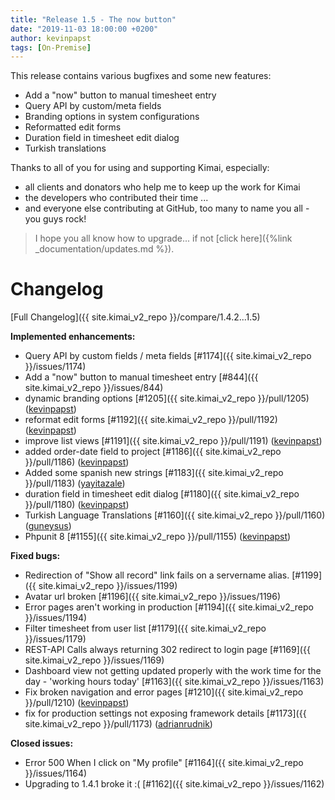 ```yaml
---
title: "Release 1.5 - The now button"
date: "2019-11-03 18:00:00 +0200"
author: kevinpapst
tags: [On-Premise]
---
```


This release contains various bugfixes and some new features:

- Add a "now" button to manual timesheet entry
- Query API by custom/meta fields
- Branding options in system configurations
- Reformatted edit forms
- Duration field in timesheet edit dialog
- Turkish translations

Thanks to all of you for using and supporting Kimai, especially:
- all clients and donators who help me to keep up the work for Kimai
- the developers who contributed their time ...
- and everyone else contributing at GitHub, too many to name you all - you guys rock!

> I hope you all know how to upgrade... if not [click here]({%link _documentation/updates.md %}).

# Changelog

[Full Changelog]({{ site.kimai_v2_repo }}/compare/1.4.2...1.5)

**Implemented enhancements:**

- Query API by custom fields / meta fields [\#1174]({{ site.kimai_v2_repo }}/issues/1174)
- Add a "now" button to manual timesheet entry [\#844]({{ site.kimai_v2_repo }}/issues/844)
- dynamic branding options [\#1205]({{ site.kimai_v2_repo }}/pull/1205) ([kevinpapst](https://github.com/kevinpapst))
- reformat edit forms [\#1192]({{ site.kimai_v2_repo }}/pull/1192) ([kevinpapst](https://github.com/kevinpapst))
- improve list views [\#1191]({{ site.kimai_v2_repo }}/pull/1191) ([kevinpapst](https://github.com/kevinpapst))
- added order-date field to project [\#1186]({{ site.kimai_v2_repo }}/pull/1186) ([kevinpapst](https://github.com/kevinpapst))
- Added some spanish new strings [\#1183]({{ site.kimai_v2_repo }}/pull/1183) ([yayitazale](https://github.com/yayitazale))
- duration field in timesheet edit dialog [\#1180]({{ site.kimai_v2_repo }}/pull/1180) ([kevinpapst](https://github.com/kevinpapst))
- Turkish Language Translations [\#1160]({{ site.kimai_v2_repo }}/pull/1160) ([guneysus](https://github.com/guneysus))
- Phpunit 8 [\#1155]({{ site.kimai_v2_repo }}/pull/1155) ([kevinpapst](https://github.com/kevinpapst))

**Fixed bugs:**

- Redirection of "Show all record" link fails on a servername alias. [\#1199]({{ site.kimai_v2_repo }}/issues/1199)
- Avatar url broken [\#1196]({{ site.kimai_v2_repo }}/issues/1196)
- Error pages aren't working in production [\#1194]({{ site.kimai_v2_repo }}/issues/1194)
- Filter timesheet from user list [\#1179]({{ site.kimai_v2_repo }}/issues/1179)
- REST-API Calls always returning 302 redirect to login page [\#1169]({{ site.kimai_v2_repo }}/issues/1169)
- Dashboard view not getting updated properly with the work time for the day - 'working hours today'  [\#1163]({{ site.kimai_v2_repo }}/issues/1163)
- Fix broken navigation and error pages [\#1210]({{ site.kimai_v2_repo }}/pull/1210) ([kevinpapst](https://github.com/kevinpapst))
- fix for production settings not exposing framework details [\#1173]({{ site.kimai_v2_repo }}/pull/1173) ([adrianrudnik](https://github.com/adrianrudnik))

**Closed issues:**

- Error 500 When I click on "My profile" [\#1164]({{ site.kimai_v2_repo }}/issues/1164)
- Upgrading to 1.4.1 broke it :\( [\#1162]({{ site.kimai_v2_repo }}/issues/1162)
